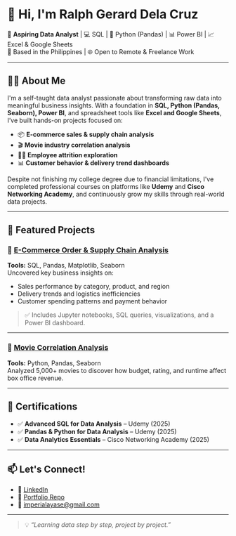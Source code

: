 # 👋 Hi, I'm Ralph Gerard Dela Cruz

🎯 **Aspiring Data Analyst** | 💻 SQL | 🐍 Python (Pandas) | 📊 Power BI | 📈 Excel & Google Sheets  
📍 Based in the Philippines | 🌐 Open to Remote & Freelance Work

---

## 👨‍💻 About Me

I'm a self-taught data analyst passionate about transforming raw data into meaningful business insights. With a foundation in **SQL, Python (Pandas, Seaborn), Power BI**, and spreadsheet tools like **Excel and Google Sheets**, I’ve built hands-on projects focused on:

- 📦 **E-commerce sales & supply chain analysis**
- 🎬 **Movie industry correlation analysis**
- 🧑‍💼 **Employee attrition exploration**
- 📊 **Customer behavior & delivery trend dashboards**

Despite not finishing my college degree due to financial limitations, I've completed professional courses on platforms like **Udemy** and **Cisco Networking Academy**, and continuously grow my skills through real-world data projects.

---

## 📁 Featured Projects

### 🔹 [E-Commerce Order & Supply Chain Analysis]([https://github.com/cartiace0004/Portfolio/tree/main/E-Commerce%20SQL%20Project](https://github.com/cartiace0004/Portfolio/tree/main/E-Commerce-Order-Supply-Chain-Analysis))
**Tools:** SQL, Pandas, Matplotlib, Seaborn  
Uncovered key business insights on:
- Sales performance by category, product, and region  
- Delivery trends and logistics inefficiencies  
- Customer spending patterns and payment behavior

> ✅ Includes Jupyter notebooks, SQL queries, visualizations, and a Power BI dashboard.

---

### 🔹 [Movie Correlation Analysis](https://github.com/cartiace0004/Portfolio/blob/main/Movie%20Correlation%20Project.ipynb)
**Tools:** Python, Pandas, Seaborn  
Analyzed 5,000+ movies to discover how budget, rating, and runtime affect box office revenue.

---

## 📜 Certifications

- ✅ **Advanced SQL for Data Analysis** – Udemy (2025)  
- ✅ **Pandas & Python for Data Analysis** – Udemy (2025)  
- ✅ **Data Analytics Essentials** – Cisco Networking Academy (2025)

---

## 📫 Let's Connect!

- 🔗 [LinkedIn](https://www.linkedin.com/in/ralph-gerard-dela-cruz-b01091259/)
- 💼 [Portfolio Repo](https://github.com/cartiace0004/Portfolio)
- 📧 imperialayase@gmail.com

---

> 💡 *“Learning data step by step, project by project.”*
